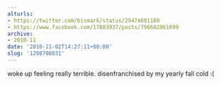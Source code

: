 ```yaml
---
alturls:
- https://twitter.com/bismark/status/29474601180
- https://www.facebook.com/17803937/posts/796602061099
archive:
- 2010-11
date: '2010-11-02T14:27:11+00:00'
slug: '1288708031'
---
```


woke up feeling really terrible.   disenfranchised by my yearly fall cold :(

